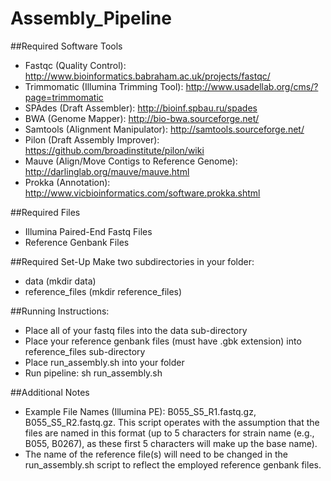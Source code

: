 # Assembly_Pipeline

##Required Software Tools
* Fastqc (Quality Control): http://www.bioinformatics.babraham.ac.uk/projects/fastqc/
* Trimmomatic (Illumina Trimming Tool): http://www.usadellab.org/cms/?page=trimmomatic
* SPAdes (Draft Assembler): http://bioinf.spbau.ru/spades
* BWA (Genome Mapper): http://bio-bwa.sourceforge.net/
* Samtools (Alignment Manipulator): http://samtools.sourceforge.net/
* Pilon (Draft Assembly Improver): https://github.com/broadinstitute/pilon/wiki
* Mauve (Align/Move Contigs to Reference Genome): http://darlinglab.org/mauve/mauve.html
* Prokka (Annotation): http://www.vicbioinformatics.com/software.prokka.shtml

##Required Files
* Illumina Paired-End Fastq Files
* Reference Genbank Files

##Required Set-Up
Make two subdirectories in your folder: 
* data (mkdir data)
* reference_files (mkdir reference_files)

##Running Instructions:
* Place all of your fastq files into the data sub-directory
* Place your reference genbank files (must have .gbk extension) into reference_files sub-directory
* Place run_assembly.sh into your folder
* Run pipeline: sh run_assembly.sh

##Additional Notes
* Example File Names (Illumina PE): B055_S5_R1.fastq.gz, B055_S5_R2.fastq.gz. This script operates with the assumption that the files are named in this format (up to 5 characters for strain name (e.g., B055, B0267), as these first 5 characters will make up the base name).
* The name of the reference file(s) will need to be changed in the run_assembly.sh script to reflect the employed reference genbank files.
